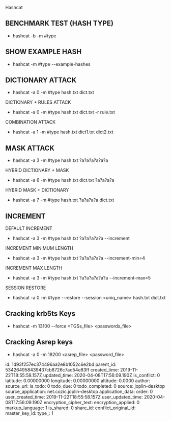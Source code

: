 Hashcat


## BENCHMARK TEST (HASH TYPE)

- hashcat -b -m #type

## SHOW EXAMPLE HASH

- hashcat -m #type --example-hashes

## DICTIONARY ATTACK

- hashcat -a 0 -m #type hash.txt dict.txt

DICTIONARY + RULES ATTACK

- hashcat -a 0 -m #type hash.txt dict.txt -r rule.txt

COMBINATION ATTACK

- hashcat -a 1 -m #type hash.txt dict1.txt dict2.txt

## MASK ATTACK

- hashcat -a 3 -m #type hash.txt ?a?a?a?a?a?a

HYBRID DICTIONARY + MASK

- hashcat -a 6 -m #type hash.txt dict.txt ?a?a?a?a

HYBRID MASK + DICTIONARY

- hashcat -a 7 -m #type hash.txt ?a?a?a?a dict.txt


## INCREMENT

DEFAULT INCREMENT

- hashcat -a 3 -m #type hash.txt ?a?a?a?a?a --increment

INCREMENT MINIMUM LENGTH

- hashcat -a 3 -m #type hash.txt ?a?a?a?a?a --increment-min=4

INCREMENT MAX LENGTH

- hashcat -a 3 -m #type hash.txt ?a?a?a?a?a?a --increment-max=5

SESSION RESTORE

- hashcat -a 0 -m #type --restore --session <uniq_name> hash.txt dict.txt


## Cracking krb5ts Keys

- hashcat -m 13100 --force <TGSs_file> <passwords_file>

## Cracking Asrep keys

- hashcat -a 0 -m 18200 <asrep_file> <password_file> 



id: 1d93f257ec374496aa2e8b1052c6e2bd
parent_id: 534264958439437cb8726c7ad54e83ff
created_time: 2019-11-22T18:55:58.157Z
updated_time: 2020-04-08T17:56:09.190Z
is_conflict: 0
latitude: 0.00000000
longitude: 0.00000000
altitude: 0.0000
author: 
source_url: 
is_todo: 0
todo_due: 0
todo_completed: 0
source: joplin-desktop
source_application: net.cozic.joplin-desktop
application_data: 
order: 0
user_created_time: 2019-11-22T18:55:58.157Z
user_updated_time: 2020-04-08T17:56:09.190Z
encryption_cipher_text: 
encryption_applied: 0
markup_language: 1
is_shared: 0
share_id: 
conflict_original_id: 
master_key_id: 
type_: 1